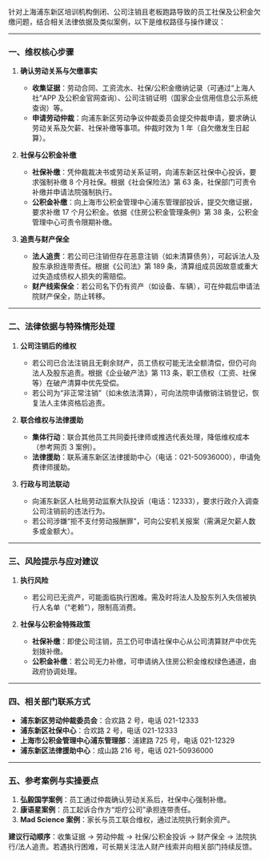 针对上海浦东新区培训机构倒闭、公司注销且老板跑路导致的员工社保及公积金欠缴问题，结合相关法律依据及类似案例，以下是维权路径与操作建议：

---

### **一、维权核心步骤**

1. **确认劳动关系与欠缴事实**

   - **收集证据**：劳动合同、工资流水、社保/公积金缴纳记录（可通过“上海人社”APP 及公积金官网查询）、公司注销证明（国家企业信用信息公示系统查询）等。
   - **申请劳动仲裁**：向浦东新区劳动争议仲裁委员会提交仲裁申请，要求确认劳动关系及欠薪、社保补缴等事项。仲裁时效为 1 年（自欠缴发生日起算）。

2. **社保与公积金补缴**

   - **社保补缴**：凭仲裁裁决书或劳动关系证明，向浦东新区社保中心投诉，要求强制补缴 8 个月社保。根据《社会保险法》第 63 条，社保部门可责令补缴并申请法院强制执行。
   - **公积金补缴**：向上海市公积金管理中心浦东管理部投诉，提交欠缴证据，要求补缴 17 个月公积金。依据《住房公积金管理条例》第 38 条，公积金管理中心可责令限期补缴。

3. **追责与财产保全**
   - **法人追责**：若公司已注销但存在恶意注销（如未清算债务），可起诉法人及股东承担连带责任。根据《公司法》第 189 条，清算组成员因故意或重大过失造成债权人损失的需赔偿。
   - **财产线索保全**：若公司名下仍有资产（如设备、车辆），可在仲裁后申请法院财产保全，防止转移。

---

### **二、法律依据与特殊情形处理**

1. **公司注销后的维权**

   - 若公司已合法注销且无剩余财产，员工债权可能无法全额清偿，但仍可向法人及股东追责。根据《企业破产法》第 113 条，职工债权（工资、社保等）在破产清算中优先受偿。
   - 若公司为“非正常注销”（如未依法清算），可向法院申请撤销注销登记，恢复法人主体资格后追责。

2. **联合维权与法律援助**

   - **集体行动**：联合其他员工共同委托律师或推选代表处理，降低维权成本（参考网页 3 案例）。
   - **法律援助**：联系浦东新区法律援助中心（电话：021-50936000），申请免费律师援助。

3. **行政与司法联动**
   - 向浦东新区人社局劳动监察大队投诉（电话：12333），要求行政介入调查公司注销前的违法行为。
   - 若公司涉嫌“拒不支付劳动报酬罪”，可向公安机关报案（需满足欠薪人数多或金额大）。

---

### **三、风险提示与应对建议**

1. **执行风险**

   - 若公司已无资产，可能面临执行困难。需及时将法人及股东列入失信被执行人名单（“老赖”），限制高消费。

2. **社保与公积金特殊政策**
   - **社保补缴**：即使公司注销，员工仍可申请社保中心从公司清算财产中优先划拨补缴。
   - **公积金补缴**：若公司无力补缴，可申请纳入住房公积金维权绿色通道，由政府协调处理。

---

### **四、相关部门联系方式**

- **浦东新区劳动仲裁委员会**：合欢路 2 号，电话 021-12333
- **浦东新区社保中心**：合欢路 2 号，电话 021-12333
- **上海市公积金管理中心浦东管理部**：浦建路 725 号，电话 021-12329
- **浦东新区法律援助中心**：成山路 216 号，电话 021-50936000

---

### **五、参考案例与实操要点**

1. **弘毅国学案例**：员工通过仲裁确认劳动关系后，社保中心强制补缴。
2. **康语星案例**：员工起诉合作方“炬疗公司”承担连带责任。
3. **Mad Science 案例**：家长与员工联合维权，通过法院执行剩余资产。

**建议行动顺序**：收集证据 → 劳动仲裁 → 社保/公积金投诉 → 财产保全 → 法院执行/法人追责。若遇执行困难，可长期关注法人财产线索并向相关部门持续反馈。
